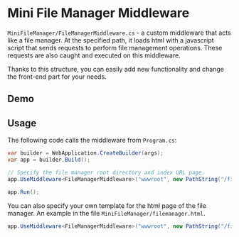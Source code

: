 # Mini File Manager Middleware

`MiniFileManager/FileManagerMiddleware.cs` - a custom middleware that acts like a file manager. At the specified path, it loads html with a javascript script that sends requests to perform file management operations. These requests are also caught and executed on this middleware.

Thanks to this structure, you can easily add new functionality and change the front-end part for your needs.

## Demo


## Usage

The following code calls the middleware from `Program.cs`:

```csharp
var builder = WebApplication.CreateBuilder(args);
var app = builder.Build();

// Specify the file manager root directory and index URL page.
app.UseMiddleware<FileManagerMiddleware>("wwwroot", new PathString("/filemanager"));

app.Run();
```

You can also specify your own template for the html page of the file manager. An example in the file `MiniFileManager/filemanager.html`.

```csharp
app.UseMiddleware<FileManagerMiddleware>("wwwroot", new PathString("/filemanager"), "filemanager.html");
```